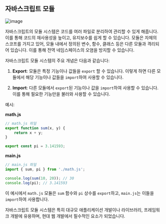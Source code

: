 ## 자바스크립트 모듈

![image](https://github.com/bamjun/blog/assets/21354840/1e5c1e43-93ca-4c38-8d6c-17bd2793c557)


자바스크립트의 모듈 시스템은 코드를 여러 파일로 분리하여 관리할 수 있게 해줍니다. 이를 통해 코드의 재사용성을 높이고, 유지보수를 쉽게 할 수 있습니다. 모듈은 자체의 스코프를 가지고 있어, 모듈 내에서 정의된 변수, 함수, 클래스 등은 다른 모듈과 격리되어 있습니다. 이를 통해 전역 네임스페이스의 오염을 방지할 수 있습니다.

자바스크립트 모듈 시스템의 주요 개념은 다음과 같습니다:

1. **Export**: 모듈은 특정 기능이나 값들을 `export` 할 수 있습니다. 이렇게 하면 다른 모듈에서 해당 기능이나 값들을 `import`하여 사용할 수 있습니다.

2. **Import**: 다른 모듈에서 `export`된 기능이나 값을 `import`하여 사용할 수 있습니다. 이를 통해 필요한 기능만을 불러와 사용할 수 있습니다.

예시:

**math.js**
```javascript
// math.js 파일
export function sum(x, y) {
    return x + y;
}

export const pi = 3.141593;
```

**main.js**
```javascript
// main.js 파일
import { sum, pi } from './math.js';

console.log(sum(10, 20)); // 30
console.log(pi); // 3.141593
```

이 예시에서 `math.js` 모듈은 `sum` 함수와 `pi` 상수를 `export`하고, `main.js`는 이들을 `import`하여 사용합니다.

자바스크립트 모듈 시스템은 특히 대규모 애플리케이션 개발이나 라이브러리, 프레임워크 개발에 유용하며, 현대 웹 개발에서 필수적인 요소가 되었습니다.
